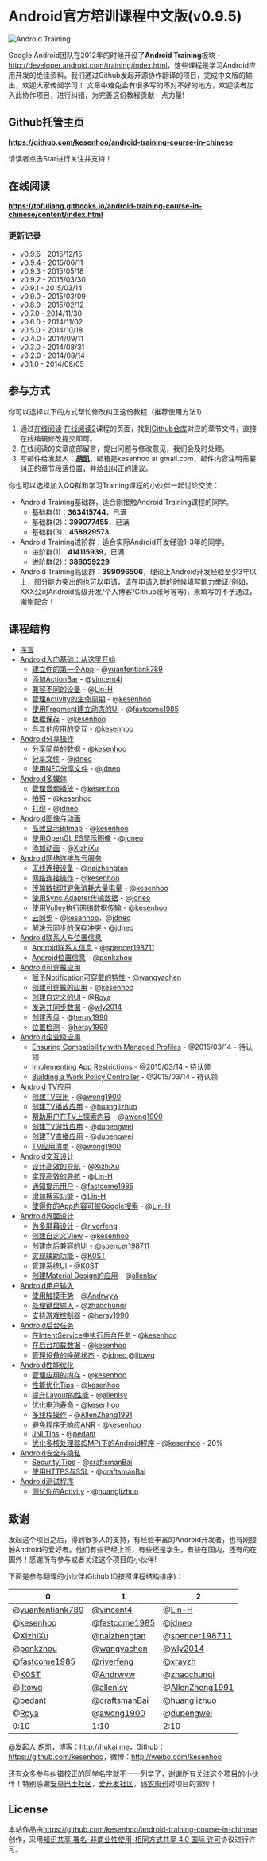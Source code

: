 # Android官方培训课程中文版(v0.9.5)

![Android Training](android_training.jpg)

Google Android团队在2012年的时候开设了**Android Training**板块 - <http://developer.android.com/training/index.html>，这些课程是学习Android应用开发的绝佳资料。我们通过Github发起开源协作翻译的项目，完成中文版的输出，欢迎大家传阅学习！
文章中难免会有很多写的不对不好的地方，欢迎读者加入此协作项目，进行纠错，为完善这份教程贡献一点力量!

## Github托管主页

**<https://github.com/kesenhoo/android-training-course-in-chinese>**

请读者点击Star进行关注并支持！

## 在线阅读

**<https://tofuliang.gitbooks.io/android-training-course-in-chinese/content/index.html>**

### 更新记录
* v0.9.5 - 2015/12/15
* v0.9.4 - 2015/06/11
* v0.9.3 - 2015/05/18
* v0.9.2 - 2015/03/30
* v0.9.1 - 2015/03/14
* v0.9.0 - 2015/03/09
* v0.8.0 - 2015/02/12
* v0.7.0 - 2014/11/30
* v0.6.0 - 2014/11/02
* v0.5.0 - 2014/10/18
* v0.4.0 - 2014/09/11
* v0.3.0 - 2014/08/31
* v0.2.0 - 2014/08/14
* v0.1.0 - 2014/08/05

## 参与方式

你可以选择以下的方式帮忙修改纠正这份教程（推荐使用方法1）：

1. 通过[在线阅读](http://hukai.me/android-training-course-in-chinese/index.html)  [在线阅读2](https://tofuliang.gitbooks.io/android-training-course-in-chinese/content)课程的页面，找到[Github仓库](https://github.com/tofuliang/android-training-course-in-chinese)对应的章节文件，直接在线编辑修改提交即可。
2. 在线阅读的文章底部留言，提出问题与修改意见，我们会及时处理。
3. 写邮件给发起人：**[胡凯](http://hukai.me)**，邮箱是kesenhoo at gmail.com，邮件内容注明需要纠正的章节段落位置，并给出纠正的建议。

你也可以选择加入QQ群和学习Training课程的小伙伴一起讨论交流：

* Android Training基础群，适合刚接触Android Training课程的同学。
    * 基础群(1)：**363415744**，已满
    * 基础群(2)：**399077455**，已满
    * 基础群(3)：**458929573**
* Android Training进阶群：适合实际Android开发经验1-3年的同学。
    * 进阶群(1)：**414115939**，已满
    * 进阶群(2)：**386059229**
* Android Training高级群：**399096506**，理论上Android开发经验至少3年以上，部分能力突出的也可以申请，请在申请入群的时候填写能力举证(例如，XXX公司Android高级开发/个人博客/Github账号等等)，未填写的不予通过，谢谢配合！

## 课程结构

* [序言](https://tofuliang.gitbooks.io/android-training-course-in-chinese/content/)
* [Android入门基础：从这里开始](https://tofuliang.gitbooks.io/android-training-course-in-chinese/content/basics/)
   * [建立你的第一个App](https://tofuliang.gitbooks.io/android-training-course-in-chinese/content/basics/firstapp/) - @[yuanfentiank789](https://github.com/yuanfentiank789)
   * [添加ActionBar](https://tofuliang.gitbooks.io/android-training-course-in-chinese/content/basics/actionbar/) - @[vincent4j](https://github.com/vincent4j)
   * [兼容不同的设备](https://tofuliang.gitbooks.io/android-training-course-in-chinese/content/basics/supporting-devices/) - @[Lin-H](https://github.com/Lin-H)
   * [管理Activity的生命周期](https://tofuliang.gitbooks.io/android-training-course-in-chinese/content/basics/activity-lifecycle/) - @[kesenhoo](https://github.com/kesenhoo)
   * [使用Fragment建立动态的UI](https://tofuliang.gitbooks.io/android-training-course-in-chinese/content/basics/fragments/) - @[fastcome1985](https://github.com/fastcome1985)
   * [数据保存](https://tofuliang.gitbooks.io/android-training-course-in-chinese/content/basics/data-storage/) - @[kesenhoo](https://github.com/kesenhoo)
   * [与其他应用的交互](https://tofuliang.gitbooks.io/android-training-course-in-chinese/content/basics/intents/) - @[kesenhoo](https://github.com/kesenhoo)
* [Android分享操作](https://tofuliang.gitbooks.io/android-training-course-in-chinese/content/building-content-sharing.html)
   * [分享简单的数据](https://tofuliang.gitbooks.io/android-training-course-in-chinese/content/content-sharing/sharing/) - @[kesenhoo](https://github.com/kesenhoo)
   * [分享文件](https://tofuliang.gitbooks.io/android-training-course-in-chinese/content/content-sharing/secure-file-sharing/) - @[jdneo](https://github.com/jdneo)
   * [使用NFC分享文件](https://tofuliang.gitbooks.io/android-training-course-in-chinese/content/content-sharing/beam-files/) - @[jdneo](https://github.com/jdneo)
* [Android多媒体](https://tofuliang.gitbooks.io/android-training-course-in-chinese/content/building-multimedia.html)
   * [管理音频播放](https://tofuliang.gitbooks.io/android-training-course-in-chinese/content/multimedia/audio/) - @[kesenhoo](https://github.com/kesenhoo)
   * [拍照](https://tofuliang.gitbooks.io/android-training-course-in-chinese/content/multimedia/camera/) - @[kesenhoo](https://github.com/kesenhoo)
   * [打印](https://tofuliang.gitbooks.io/android-training-course-in-chinese/content/multimedia/printing/) - @[jdneo](https://github.com/jdneo)
* [Android图像与动画](https://tofuliang.gitbooks.io/android-training-course-in-chinese/content/building-graphics.html)
   * [高效显示Bitmap](https://tofuliang.gitbooks.io/android-training-course-in-chinese/content/graphics/displaying-bitmaps/) - @[kesenhoo](https://github.com/kesenhoo)
   * [使用OpenGL ES显示图像](https://tofuliang.gitbooks.io/android-training-course-in-chinese/content/graphics/opengl/) - @[jdneo](https://github.com/jdneo)
   * [添加动画](https://tofuliang.gitbooks.io/android-training-course-in-chinese/content/animations/) - @[XizhiXu](https://github.com/XizhiXu)
* [Android网络连接与云服务](https://tofuliang.gitbooks.io/android-training-course-in-chinese/content/building-connectivity.html)
   * [无线连接设备](https://tofuliang.gitbooks.io/android-training-course-in-chinese/content/connectivity/connect-devices-wireless/) - @[naizhengtan](https://github.com/naizhengtan)
   * [网络连接操作](https://tofuliang.gitbooks.io/android-training-course-in-chinese/content/connectivity/network-ops/) - @[kesenhoo](https://github.com/kesenhoo)
   * [传输数据时避免消耗大量电量](https://tofuliang.gitbooks.io/android-training-course-in-chinese/content/connectivity/efficient-downloads/) - @[kesenhoo](https://github.com/kesenhoo)
   * [使用Sync Adapter传输数据](https://tofuliang.gitbooks.io/android-training-course-in-chinese/content/connectivity/sync-adapters/) - @[jdneo](https://github.com/jdneo)
   * [使用Volley执行网络数据传输](https://tofuliang.gitbooks.io/android-training-course-in-chinese/content/connectivity/volley/) - @[kesenhoo](https://github.com/kesenhoo)
   * [云同步](https://tofuliang.gitbooks.io/android-training-course-in-chinese/content/cloud/cloudsync/) - @[kesenhoo](https://github.com/kesenhoo)，@[jdneo](https://github.com/jdneo)
   * [解决云同步的保存冲突](https://tofuliang.gitbooks.io/android-training-course-in-chinese/content/cloud/cloudsave/) - @[jdneo](https://github.com/jdneo)
* [Android联系人与位置信息](https://tofuliang.gitbooks.io/android-training-course-in-chinese/content/building-userinfo.html)
   * [Android联系人信息](https://tofuliang.gitbooks.io/android-training-course-in-chinese/content/contacts-provider/) - @[spencer198711](https://github.com/spencer198711)
   * [Android位置信息](https://tofuliang.gitbooks.io/android-training-course-in-chinese/content/location/) - @[penkzhou](https://github.com/penkzhou)
* [Android可穿戴应用](https://tofuliang.gitbooks.io/android-training-course-in-chinese/content/building-wearables.html)
   * [赋予Notification可穿戴的特性](https://tofuliang.gitbooks.io/android-training-course-in-chinese/content/wearables/notifications/) - @[wangyachen](https://github.com/wangyachen)
   * [创建可穿戴的应用](https://tofuliang.gitbooks.io/android-training-course-in-chinese/content/wearables/apps/) - @[kesenhoo](https://github.com/kesenhoo)
   * [创建自定义的UI](https://tofuliang.gitbooks.io/android-training-course-in-chinese/content/wearables/ui/) - @[Roya](https://github.com/RoyaAoki)
   * [发送并同步数据](https://tofuliang.gitbooks.io/android-training-course-in-chinese/content/wearables/data-layer/) - @[wly2014](https://github.com/wly2014)
   * [创建表盘](https://tofuliang.gitbooks.io/android-training-course-in-chinese/content/wearables/watch-faces/) - @[heray1990](https://github.com/heray1990)
   * [位置检测](https://tofuliang.gitbooks.io/android-training-course-in-chinese/content/wearables/location/wear-location-detection.html) - @[heray1990](https://github.com/heray1990)
* [Android企业级应用](https://tofuliang.gitbooks.io/android-training-course-in-chinese/content/enterprise/)
   * [Ensuring Compatibility with Managed Profiles](https://tofuliang.gitbooks.io/android-training-course-in-chinese/content/enterprise/app-compatibility.html) - @2015/03/14 - 待认领
   * [Implementing App Restrictions](https://tofuliang.gitbooks.io/android-training-course-in-chinese/content/enterprise/app-restrictions.html) - @2015/03/14 - 待认领
   * [Building a Work Policy Controller](https://tofuliang.gitbooks.io/android-training-course-in-chinese/content/enterprise/work-policy-ctrl.html) - @2015/03/14 - 待认领
* [Android TV应用](https://tofuliang.gitbooks.io/android-training-course-in-chinese/content/building-tv.html)
   * [创建TV应用](https://tofuliang.gitbooks.io/android-training-course-in-chinese/content/tv/start/) - @[awong1900](https://github.com/awong1900)
   * [创建TV播放应用](https://tofuliang.gitbooks.io/android-training-course-in-chinese/content/tv/playback/start.html) - @[huanglizhuo](https://github.com/huanglizhuo)
   * [帮助用户在TV上探索内容](https://tofuliang.gitbooks.io/android-training-course-in-chinese/content/tv/discovery/) - @[awong1900](https://github.com/awong1900)
   * [创建TV游戏应用](https://tofuliang.gitbooks.io/android-training-course-in-chinese/content/tv/games/) - @[dupengwei](https://github.com/dupengwei)
   * [创建TV直播应用](https://tofuliang.gitbooks.io/android-training-course-in-chinese/content/tv/tif/) - @[dupengwei](https://github.com/dupengwei)
   * [TV应用清单](https://tofuliang.gitbooks.io/android-training-course-in-chinese/content/tv/publishing/checklist.html) - @[awong1900](https://github.com/awong1900)
* [Android交互设计](https://tofuliang.gitbooks.io/android-training-course-in-chinese/content/best-ux.html)
   * [设计高效的导航](https://tofuliang.gitbooks.io/android-training-course-in-chinese/content/ux/design-nav/) - @[XizhiXu](https://github.com/XizhiXu)
   * [实现高效的导航](https://tofuliang.gitbooks.io/android-training-course-in-chinese/content/ux/implement-nav/) - @[Lin-H](https://github.com/Lin-H)
   * [通知提示用户](https://tofuliang.gitbooks.io/android-training-course-in-chinese/content/ux/notify-user/) - @[fastcome1985](https://github.com/fastcome1985)
   * [增加搜索功能](https://tofuliang.gitbooks.io/android-training-course-in-chinese/content/ux/search/) - @[Lin-H](https://github.com/Lin-H)
   * [使得你的App内容可被Google搜索](https://tofuliang.gitbooks.io/android-training-course-in-chinese/content/ux/app-indexing/) - @[Lin-H](https://github.com/Lin-H)
* [Android界面设计](https://tofuliang.gitbooks.io/android-training-course-in-chinese/content/best-ui.html)
   * [为多屏幕设计](https://tofuliang.gitbooks.io/android-training-course-in-chinese/content/ui/multiscreen/) - @[riverfeng](https://github.com/riverfeng)
   * [创建自定义View](https://tofuliang.gitbooks.io/android-training-course-in-chinese/content/ui/custom-view/) - @[kesenhoo](https://github.com/kesenhoo)
   * [创建向后兼容的UI](https://tofuliang.gitbooks.io/android-training-course-in-chinese/content/ui/backward-compatible-ui/) - @[spencer198711](https://github.com/spencer198711)
   * [实现辅助功能](https://tofuliang.gitbooks.io/android-training-course-in-chinese/content/ui/accessibility/) - @[K0ST](https://github.com/K0ST)
   * [管理系统UI](https://tofuliang.gitbooks.io/android-training-course-in-chinese/content/ui/system-ui/) - @[K0ST](https://github.com/K0ST)
   * [创建Material Design的应用](https://tofuliang.gitbooks.io/android-training-course-in-chinese/content/material/) - @[allenlsy](https://github.com/allenlsy)
* [Android用户输入](https://tofuliang.gitbooks.io/android-training-course-in-chinese/content/best-user-input.html)
   * [使用触摸手势](https://tofuliang.gitbooks.io/android-training-course-in-chinese/content/input/gestures/) - @[Andrwyw](https://github.com/Andrwyw)
   * [处理键盘输入](https://tofuliang.gitbooks.io/android-training-course-in-chinese/content/input/keyboard-input/) - @[zhaochunqi](https://github.com/zhaochunqi)
   * [支持游戏控制器](https://tofuliang.gitbooks.io/android-training-course-in-chinese/content/input/game-controller/) - @[heray1990](https://github.com/heray1990)
* [Android后台任务](https://tofuliang.gitbooks.io/android-training-course-in-chinese/content/best-background.html)
   * [在IntentService中执行后台任务](https://tofuliang.gitbooks.io/android-training-course-in-chinese/content/background-jobs/run-background-service/) - @[kesenhoo](https://github.com/kesenhoo)
   * [在后台加载数据](https://tofuliang.gitbooks.io/android-training-course-in-chinese/content/background-jobs/load-data-background/) - @[kesenhoo](https://github.com/kesenhoo)
   * [管理设备的唤醒状态](https://tofuliang.gitbooks.io/android-training-course-in-chinese/content/background-jobs/scheduling/) - @[jdneo](https://github.com/jdneo),@[lltowq](https://github.com/lltowq)
* [Android性能优化](https://tofuliang.gitbooks.io/android-training-course-in-chinese/content/best-performance.html)
   * [管理应用的内存](https://tofuliang.gitbooks.io/android-training-course-in-chinese/content/performance/memory.html) - @[kesenhoo](https://github.com/kesenhoo)
   * [性能优化Tips](https://tofuliang.gitbooks.io/android-training-course-in-chinese/content/performance/performance-tips.html) - @[kesenhoo](https://github.com/kesenhoo)
   * [提升Layout的性能](https://tofuliang.gitbooks.io/android-training-course-in-chinese/content/performance/improving-layouts/) - @[allenlsy](https://github.com/allenlsy)
   * [优化电池寿命](https://tofuliang.gitbooks.io/android-training-course-in-chinese/content/performance/monitor-device-state/) - @[kesenhoo](https://github.com/kesenhoo)
   * [多线程操作](https://tofuliang.gitbooks.io/android-training-course-in-chinese/content/performance/multi-threads/) - @[AllenZheng1991](https://github.com/AllenZheng1991)
   * [避免程序无响应ANR](https://tofuliang.gitbooks.io/android-training-course-in-chinese/content/performance/perf-anr/) - @[kesenhoo](https://github.com/kesenhoo)
   * [JNI Tips](https://tofuliang.gitbooks.io/android-training-course-in-chinese/content/performance/perf-jni/) - @[pedant](https://github.com/pedant)
   * [优化多核处理器(SMP)下的Android程序](https://tofuliang.gitbooks.io/android-training-course-in-chinese/content/performance/smp/) - @[kesenhoo](https://github.com/kesenhoo) - 20%
* [Android安全与隐私](https://tofuliang.gitbooks.io/android-training-course-in-chinese/content/best-security.html)
   * [Security Tips](https://tofuliang.gitbooks.io/android-training-course-in-chinese/content/security/security-tips.html) - @[craftsmanBai](https://github.com/craftsmanBai)
   * [使用HTTPS与SSL](https://tofuliang.gitbooks.io/android-training-course-in-chinese/content/security/security-ssl.html) - @[craftsmanBai](https://github.com/craftsmanBai)
* [Android测试程序](https://tofuliang.gitbooks.io/android-training-course-in-chinese/content/best-testing.html)
   * [测试你的Activity](https://tofuliang.gitbooks.io/android-training-course-in-chinese/content/testing/activity-testing/) - @[huanglizhuo](https://github.com/huanglizhuo)



## 致谢
发起这个项目之后，得到很多人的支持，有经验丰富的Android开发者，也有刚接触Android的爱好者。他们有些已经上班，有些还是学生，有些在国内，还有的在国外！感谢所有参与或者关注这个项目的小伙伴!

下面是参与翻译的小伙伴(Github ID按照课程结构排序)：


| 0 | 1 | 2 |
| --- | --- | --- |
| @[yuanfentiank789](https://github.com/yuanfentiank789) | @[vincent4j](https://github.com/vincent4j) | @[Lin-H](https://github.com/Lin-H) |
| @[kesenhoo](https://github.com/kesenhoo) | @[fastcome1985](https://github.com/fastcome1985) | @[jdneo](https://github.com/jdneo) |
| @[XizhiXu](https://github.com/XizhiXu) | @[naizhengtan](https://github.com/naizhengtan) | @[spencer198711](https://github.com/spencer198711) |
| @[penkzhou](https://github.com/penkzhou) | @[wangyachen](https://github.com/wangyachen) | @[wly2014](https://github.com/wly2014) |
| @[fastcome1985](https://github.com/fastcome1985) | @[riverfeng](https://github.com/riverfeng) | @[xrayzh](https://github.com/xrayzh) |
| @[K0ST](https://github.com/K0ST) | @[Andrwyw](https://github.com/Andrwyw) | @[zhaochunqi](https://github.com/zhaochunqi) |
| @[lltowq](https://github.com/lltowq) | @[allenlsy](https://github.com/allenlsy) | @[AllenZheng1991](https://github.com/AllenZheng1991) |
| @[pedant](https://github.com/pedant) | @[craftsmanBai](https://github.com/craftsmanBai) | @[huanglizhuo](https://github.com/huanglizhuo) |
| @[Roya](https://github.com/RoyaAoki) | @[awong1900](https://github.com/awong1900) | @[dupengwei](https://github.com/dupengwei) |
| 0:10 | 1:10 | 2:10 |


@发起人:[胡凯](<http://hukai.me>)，博客：<http://hukai.me>，Github：<https://github.com/kesenhoo>，微博：<http://weibo.com/kesenhoo>

还有众多参与纠错校正的同学名字就不一一列举了，谢谢所有关注这个项目的小伙伴！特别感谢[安卓巴士社区](http://www.apkbus.com)，[爱开发社区](http://akaifa.com)，[码农周刊](http://weekly.manong.io)对项目的宣传！

## License
本站作品由<https://github.com/kesenhoo/android-training-course-in-chinese>创作，采用[知识共享 署名-非商业性使用-相同方式共享 4.0 国际 许可](http://creativecommons.org/licenses/by-nc-sa/4.0/)协议进行许可。
